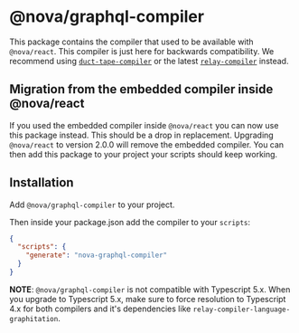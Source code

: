 # @nova/graphql-compiler

This package contains the compiler that used to be available with `@nova/react`. This compiler is just here for backwards compatibility. We recommend using [`duct-tape-compiler`](https://github.com/microsoft/graphitation/tree/main/packages/apollo-react-relay-duct-tape-compiler) or the latest [`relay-compiler`](https://relay.dev/docs/getting-started/installation-and-setup/#set-up-the-compiler) instead.

## Migration from the embedded compiler inside @nova/react

If you used the embedded compiler inside `@nova/react` you can now use this package instead. This should be a drop in replacement. Upgrading `@nova/react` to version 2.0.0 will remove the embedded compiler. You can then add this package to your project your scripts should keep working.

## Installation

Add `@nova/graphql-compiler` to your project.

Then inside your package.json add the compiler to your `scripts`:

```json
{
  "scripts": {
    "generate": "nova-graphql-compiler"
  }
}
```

**NOTE**: `@nova/graphql-compiler` is not compatible with Typescript 5.x. When you upgrade to Typescript 5.x, make sure to force resolution to Typescript 4.x for both compilers and it's dependencies like `relay-compiler-language-graphitation`.
